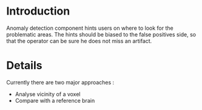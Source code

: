 # Introduction #

Anomaly detection component hints users on where to look for the problematic areas.
The hints should be biased to the false positives side, so that the operator can be sure he does not miss an artifact.

# Details #

Currently there are two  major approaches :
  * Analyse vicinity of a voxel
  * Compare with a reference brain

